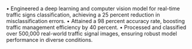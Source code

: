 • Engineered a deep learning and computer vision model for real-time traffic signs classification, achieving a 25 percent
reduction in misclassification errors.
• Attained a 98 percent accuracy rate, boosting traffic management efficiency by 40 percent.
• Processed and classified over 500,000 real-world traffic signal images, ensuring robust model performance in diverse
conditions.
